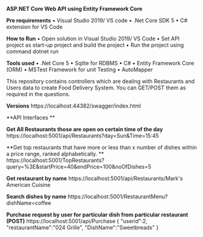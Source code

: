**ASP.NET Core Web API using Entity Framework Core**

**Pre requirements**
•	Visual Studio 2019/ VS code
•	.Net Core SDK 5 
•	C# extension for VS Code

**How to Run**
•	Open solution in Visual Studio 2019/ VS Code
•	Set API project as start-up project and build the project 
•	Run the project using command dotnet run

**Tools used**
•	.Net Core 5
•	Sqlite for RDBMS
•	C# 
•	Entity Framework Core (ORM)
•	MSTest Framework for unit Testing
•	AutoMapper

This repository contains controllers which are dealing with Restaurants and Users data to create Food Delivery System. You can GET/POST them as required in the questions.

**Versions**
https://localhost:44382/swagger/index.html








**API Interfaces **

**Get All Restaurants those are open on certain time of the day**
https://localhost:5001/api/Restaurants?day=Sun&Time=15:45











**Get top restaurants that have more or less than x number of dishes within a price range, ranked alphabetically. **
https://localhost:5001/TopRestaurants?query=%3E&startPrice=40&endPrice=100&noOfDishes=5











	
**Get restaurant by name**
https://localhost:5001/api/Restaurants/Mark's American Cuisine











**Search dishes by name**
https://localhost:5001/RestaurantMenu?dishName=coffee











	

**Purchase request by user for particular dish from particular restaurant (POST)**
https://localhost:5001/api/Purchase
{
"userid":2,
"restaurantName":"024 Grille",
"DishName":"Sweetbreads"
}


